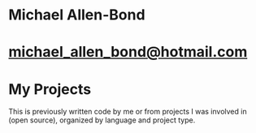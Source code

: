 # Michael Allen-Bond
# michael_allen_bond@hotmail.com
# My Projects
This is previously written code by me or from projects I was involved in (open source), organized by language and project type.
